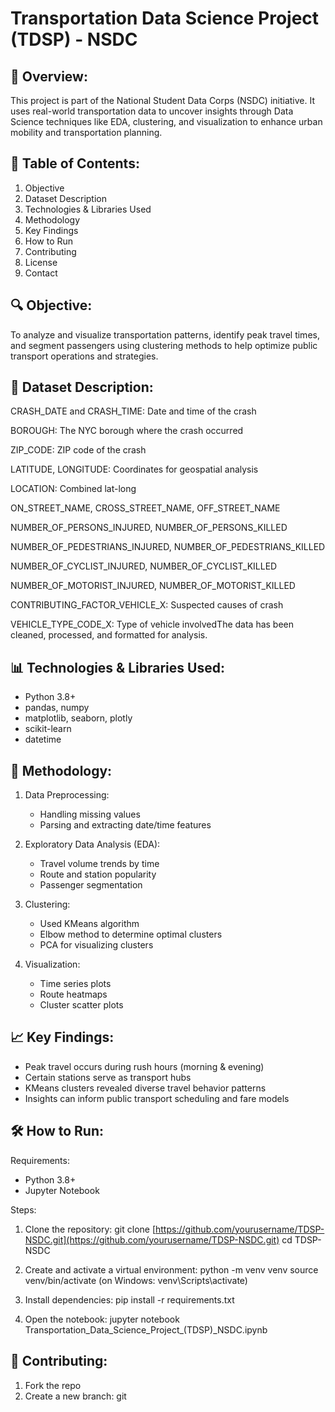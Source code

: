 # Transportation Data Science Project (TDSP) - NSDC

## 🚗 Overview:

This project is part of the National Student Data Corps (NSDC) initiative. It uses real-world transportation data to uncover insights through Data Science techniques like EDA, clustering, and visualization to enhance urban mobility and transportation planning.

## 📌 Table of Contents:

1. Objective
2. Dataset Description
3. Technologies & Libraries Used
4. Methodology
5. Key Findings
6. How to Run
7. Contributing
8. License
9. Contact

## 🔍 Objective:

To analyze and visualize transportation patterns, identify peak travel times, and segment passengers using clustering methods to help optimize public transport operations and strategies.

## 📁 Dataset Description:

CRASH\_DATE and CRASH\_TIME: Date and time of the crash

BOROUGH: The NYC borough where the crash occurred

ZIP\_CODE: ZIP code of the crash

LATITUDE, LONGITUDE: Coordinates for geospatial analysis

LOCATION: Combined lat-long

ON\_STREET\_NAME, CROSS\_STREET\_NAME, OFF\_STREET\_NAME

NUMBER\_OF\_PERSONS\_INJURED, NUMBER\_OF\_PERSONS\_KILLED

NUMBER\_OF\_PEDESTRIANS\_INJURED, NUMBER\_OF\_PEDESTRIANS\_KILLED

NUMBER\_OF\_CYCLIST\_INJURED, NUMBER\_OF\_CYCLIST\_KILLED

NUMBER\_OF\_MOTORIST\_INJURED, NUMBER\_OF\_MOTORIST\_KILLED

CONTRIBUTING\_FACTOR\_VEHICLE\_X: Suspected causes of crash

VEHICLE\_TYPE\_CODE\_X: Type of vehicle involvedThe data has been cleaned, processed, and formatted for analysis.

## 📊 Technologies & Libraries Used:

- Python 3.8+
- pandas, numpy
- matplotlib, seaborn, plotly
- scikit-learn
- datetime

## 🧠 Methodology:

1. Data Preprocessing:

   - Handling missing values
   - Parsing and extracting date/time features

2. Exploratory Data Analysis (EDA):

   - Travel volume trends by time
   - Route and station popularity
   - Passenger segmentation

3. Clustering:

   - Used KMeans algorithm
   - Elbow method to determine optimal clusters
   - PCA for visualizing clusters

4. Visualization:

   - Time series plots
   - Route heatmaps
   - Cluster scatter plots

## 📈 Key Findings:

- Peak travel occurs during rush hours (morning & evening)
- Certain stations serve as transport hubs
- KMeans clusters revealed diverse travel behavior patterns
- Insights can inform public transport scheduling and fare models

## 🛠 How to Run:

Requirements:

- Python 3.8+
- Jupyter Notebook

Steps:

1. Clone the repository:
   git clone [https://github.com/yourusername/TDSP-NSDC.git](https://github.com/yourusername/TDSP-NSDC.git)
   cd TDSP-NSDC

2. Create and activate a virtual environment:
   python -m venv venv
   source venv/bin/activate  (on Windows: venv\Scripts\activate)

3. Install dependencies:
   pip install -r requirements.txt

4. Open the notebook:
   jupyter notebook Transportation\_Data\_Science\_Project\_(TDSP)\_NSDC.ipynb

##

## 🤝 Contributing:

1. Fork the repo
2. Create a new branch: git
